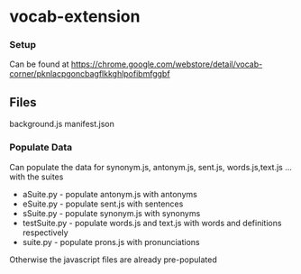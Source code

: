 # vocab-extension

### Setup
Can be found at https://chrome.google.com/webstore/detail/vocab-corner/pknlacpgoncbagflkkghlpofibmfggbf 

## Files
background.js
manifest.json
### Populate Data
Can populate the data for synonym.js, antonym.js, sent.js, words.js,text.js ... with the suites
- aSuite.py - populate antonym.js with antonyms
- eSuite.py - populate sent.js with sentences
- sSuite.py - populate synonym.js with synonyms
- testSuite.py - populate words.js and text.js with words and definitions respectively
- suite.py - populate prons.js with pronunciations

Otherwise the javascript files are already pre-populated

